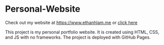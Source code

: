 # Personal-Website

Check out my website at https://www.ethanhlam.me or [click here](https://www.ethanhlam.me)

This project is my personal portfolio website. It is created using HTML, CSS, and JS with no frameworks.
The project is deployed with GitHub Pages.
